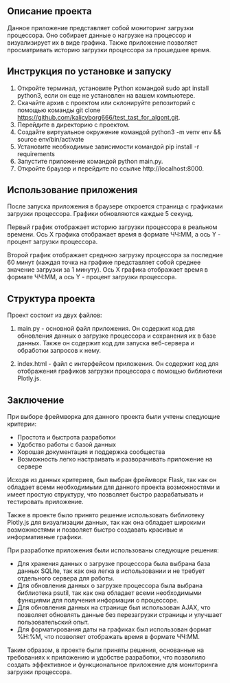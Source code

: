 ## Описание проекта
Данное приложение представляет собой мониторинг загрузки процессора. Оно собирает данные о нагрузке на процессор и визуализирует их в виде графика. Также приложение позволяет просматривать историю загрузки процессора за прошедшее время.

## Инструкция по установке и запуску
1. Откройте терминал, установите Python командой sudo apt install python3, если он еще не установлен на вашем компьютере.
2. Скачайте архив с проектом или склонируйте репозиторий с помощью команды git clone https://github.com/kalicyborg666/test_tast_for_algont.git.
3. Перейдите в директорию с проектом.
4. Создайте виртуальное окружение командой python3 -m venv env && source env/bin/activate
5. Установите необходимые зависимости командой pip install -r requirements
6. Запустите приложение командой python main.py.
7. Откройте браузер и перейдите по ссылке http://localhost:8000.

## Использование приложения
После запуска приложения в браузере откроется страница с графиками загрузки процессора. Графики обновляются каждые 5 секунд.

Первый график отображает историю загрузки процессора в реальном времени. Ось X графика отображает время в формате ЧЧ:ММ, а ось Y - процент загрузки процессора.

Второй график отображает среднюю загрузку процессора за последние 60 минут (каждая точка на графике представляет собой среднее значение загрузки за 1 минуту). Ось X графика отображает время в формате ЧЧ:ММ, а ось Y - процент загрузки процессора.

## Структура проекта
Проект состоит из двух файлов:

1. main.py - основной файл приложения. Он содержит код для обновления данных о загрузке процессора и сохранения их в базе данных. Также он содержит код для запуска веб-сервера и обработки запросов к нему.

2. index.html - файл с интерфейсом приложения. Он содержит код для отображения графиков загрузки процессора с помощью библиотеки Plotly.js.

## Заключение
При выборе фреймворка для данного проекта были учтены следующие критерии:

* Простота и быстрота разработки
* Удобство работы с базой данных
* Хорошая документация и поддержка сообщества
* Возможность легко настраивать и разворачивать приложение на сервере

Исходя из данных критериев, был выбран фреймворк Flask, так как он обладает всеми необходимыми для данного проекта возможностями и имеет простую структуру, что позволяет быстро разрабатывать и тестировать приложение.

Также в проекте было принято решение использовать библиотеку Plotly.js для визуализации данных, так как она обладает широкими возможностями и позволяет быстро создавать красивые и информативные графики.

При разработке приложения были использованы следующие решения:

* Для хранения данных о загрузке процессора была выбрана база данных SQLite, так как она легка в использовании и не требует отдельного сервера для работы.
* Для обновления данных о загрузке процессора была выбрана библиотека psutil, так как она обладает всеми необходимыми функциями для получения информации о процессоре.
* Для обновления данных на странице был использован AJAX, что позволяет обновлять данные без перезагрузки страницы и улучшает пользовательский опыт.
* Для форматирования даты на графиках был использован формат %H:%M, что позволяет отображать время в формате ЧЧ:ММ.

Таким образом, в проекте были приняты решения, основанные на требованиях к приложению и удобстве разработки, что позволило создать эффективное и функциональное приложение для мониторинга загрузки процессора.
